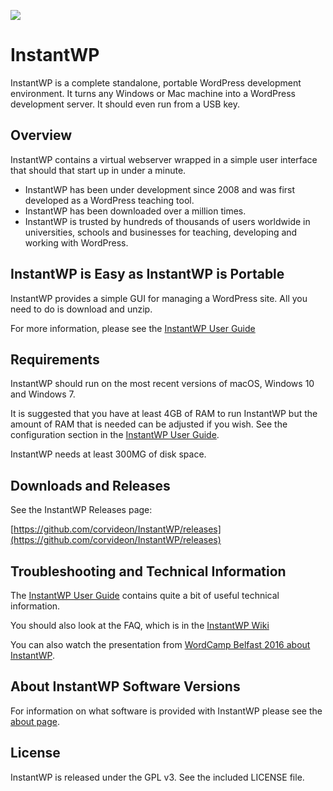 ![](https://github.com/corvideon/InstantWP/blob/master/core/images/logo-top.png)

# InstantWP

InstantWP is a complete standalone, portable WordPress development environment. It turns any Windows or Mac machine into a WordPress development server. It should even run from a USB key.



## Overview

InstantWP contains a virtual webserver wrapped in a simple user interface that should that start up in under a minute. 

* InstantWP has been under development since 2008 and was first developed as a WordPress teaching tool. 
* InstantWP has been downloaded over a million times.
* InstantWP is trusted by hundreds of thousands of users worldwide in universities, schools and businesses for teaching, developing and working with WordPress.

## InstantWP is Easy as InstantWP is Portable

InstantWP provides a simple GUI for managing a WordPress site. All you need to do is download and unzip.

For more information, please see the [InstantWP User Guide](https://github.com/corvideon/InstantWP/blob/master/core/docs/InstantWP-User-Guide.pdf)

## Requirements

InstantWP should run on the most recent versions of macOS, Windows 10 and Windows 7.

It is suggested that you have at least 4GB of RAM to run InstantWP but the amount of RAM that is needed can be adjusted if you wish. 
See the configuration section in the [InstantWP User Guide](https://github.com/corvideon/InstantWP/blob/master/core/docs/InstantWP-User-Guide.pdf).

InstantWP needs at least 300MG of disk space.

## Downloads and Releases

See the InstantWP Releases page:

[https://github.com/corvideon/InstantWP/releases](https://github.com/corvideon/InstantWP/releases) 

## Troubleshooting and Technical Information

The [InstantWP User Guide](https://github.com/corvideon/InstantWP/blob/master/core/docs/InstantWP-User-Guide.pdf) contains quite a bit of useful technical information.

You should also look at the FAQ, which is in the [InstantWP Wiki](https://github.com/corvideon/InstantWP/wiki)

You can also watch the presentation from [WordCamp Belfast 2016 about InstantWP](https://wordpress.tv/2016/11/01/seamus-brady-the-challenges-of-creating-a-cross-platform-wordpress-development-environment/).


## About InstantWP Software Versions

For information on what software is provided with InstantWP please see the [about page](https://github.com/corvideon/InstantWP/blob/master/core/docs/about.md). 


## License

InstantWP is released under the GPL v3. See the included LICENSE file.



